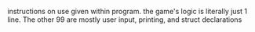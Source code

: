 instructions on use given within program.
the game's logic is literally just 1 line. The other 99 are mostly user input, printing, and struct declarations
